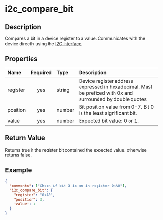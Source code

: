 # i2c_compare_bit

## Description

Compares a bit in a device register to a value. Communicates with the device
directly using the [I2C interface](i2c_interface.md).

## Properties

| Name     | Required | Type   | Description                                                                                                 |
| :------- | :------: | :----- | :---------------------------------------------------------------------------------------------------------- |
| register |   yes    | string | Device register address expressed in hexadecimal. Must be prefixed with 0x and surrounded by double quotes. |
| position |   yes    | number | Bit position value from 0-7. Bit 0 is the least significant bit.                                            |
| value    |   yes    | number | Expected bit value: 0 or 1.                                                                                 |

## Return Value

Returns true if the register bit contained the expected value, otherwise returns
false.

## Example

```json
{
  "comments": ["Check if bit 3 is on in register 0xA0"],
  "i2c_compare_bit": {
    "register": "0xA0",
    "position": 3,
    "value": 1
  }
}
```
